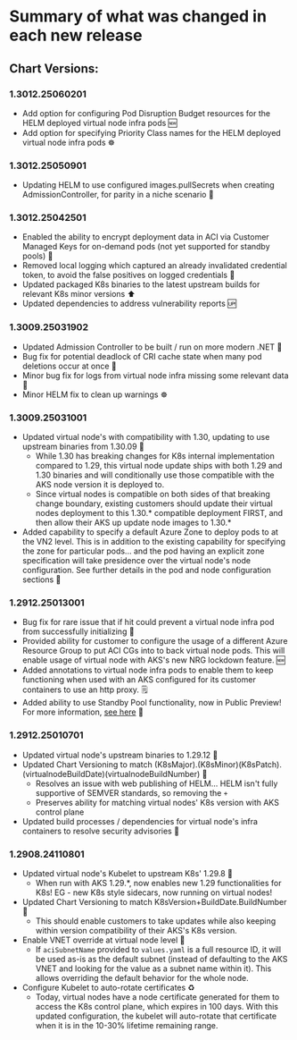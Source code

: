 # Summary of what was changed in each new release

## Chart Versions:
### 1.3012.25060201
- Add option for configuring Pod Disruption Budget resources for the HELM deployed virtual node infra pods 🆕
- Add option for specifying Priority Class names for the HELM deployed virtual node infra pods ☸️

### 1.3012.25050901
- Updating HELM to use configured images.pullSecrets when creating AdmissionController, for parity in a niche scenario 🦜

### 1.3012.25042501
- Enabled the ability to encrypt deployment data in ACI via Customer Managed Keys for on-demand pods (not yet supported for standby pools) 🔑
- Removed local logging which captured an already invalidated credential token, to avoid the false positives on logged credentials 🐛
- Updated packaged K8s binaries to the latest upstream builds for relevant K8s minor versions ⬆️
- Updated dependencies to address vulnerability reports 🆙

### 1.3009.25031902
- Updated Admission Controller to be built / run on more modern .NET 🥅
- Bug fix for potential deadlock of CRI cache state when many pod deletions occur at once 🐛
- Minor bug fix for logs from virtual node infra missing some relevant data 🐛
- Minor HELM fix to clean up warnings ☸️

### 1.3009.25031001
- Updated virtual node's with compatibility with 1.30, updating to use upstream binaries from 1.30.09 🐣
  - While 1.30 has breaking changes for K8s internal implementation compared to 1.29, this virtual node update ships with both 1.29 and 1.30 binaries and will conditionally use those compatible with the AKS node version it is deployed to.
  - Since virtual nodes is compatible on both sides of that breaking change boundary, existing customers should update their virtual nodes deployment to this 1.30.* compatible deployment FIRST, and then allow their AKS up update node images to 1.30.*
- Added capability to specify a default Azure Zone to deploy pods to at the VN2 level. This is in addition to the existing capability for specifying the zone for particular pods... and the pod having an explicit zone specification will take presidence over the virtual node's node configuration. See further details in the pod and node configuration sections 📝

### 1.2912.25013001
- Bug fix for rare issue that if hit could prevent a virtual node infra pod from successfully initializing 🐛
- Provided ability for customer to configure the usage of a different Azure Resource Group to put ACI CGs into to back virtual node pods. This will enable usage of virtual node with AKS's new NRG lockdown feature. 🆕
- Added annotations to virtual node infra pods to enable them to keep functioning when used with an AKS configured for its customer containers to use an http proxy. 🗒️
- Added ability to use Standby Pool functionality, now in Public Preview! For more information, [see here](https://learn.microsoft.com/en-us/azure/container-instances/container-instances-standby-pool-overview) 🎱

### 1.2912.25010701
- Updated virtual node's upstream binaries to 1.29.12 🐣
- Updated Chart Versioning to match (K8sMajor).(K8sMinor)(K8sPatch).(virtualnodeBuildDate)(virtualnodeBuildNumber) 📰
  - Resolves an issue with web publishing of HELM... HELM isn't fully supportive of SEMVER standards, so removing the `+`
  - Preserves ability for matching virtual nodes' K8s version with AKS control plane
- Updated build processes / dependencies for virtual node's infra containers to resolve security advisories 🔐

### 1.2908.24110801
- Updated virtual node's Kubelet to upstream K8s' 1.29.8 🐣
  - When run with AKS 1.29.*, now enables new 1.29 functionalities for K8s! EG - new K8s style sidecars, now running on virtual nodes!
- Updated Chart Versioning to match K8sVersion+BuildDate.BuildNumber 📰
  - This should enable customers to take updates while also keeping within version compatibility of their AKS's K8s version. 
- Enable VNET override at virtual node level 🛜
  - If `aciSubnetName` provided to `values.yaml` is a full resource ID, it will be used as-is as the default subnet (instead of defaulting to the AKS VNET and looking for the value as a subnet name within it). This allows overriding the default behavior for the whole node.
- Configure Kubelet to auto-rotate certificates ♻️
  - Today, virtual nodes have a node certificate generated for them to access the K8s control plane, which expires in 100 days. With this updated configuration, the kubelet will auto-rotate that certificate when it is in the 10-30% lifetime remaining range. 
